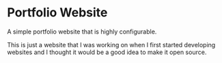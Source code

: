 # Portfolio Website
A simple portfolio website that is highly configurable.

This is just a website that I was working on when I first started developing websites and I thought it would be a good idea to make it open source.

